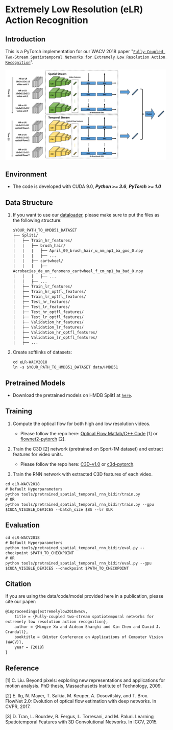 # Extremely Low Resolution (eLR) Action Recognition

## Introduction

This is a PyTorch implementation for our WACV 2018 paper "[`Fully-Coupled Two-Stream Spatiotemporal Networks for Extremely Low Resolution Action Recognition`](https://arxiv.org/pdf/1801.03983.pdf)".

![Alt Text](demo/network.jpg)

## Environment

- The code is developed with CUDA 9.0, ***Python >= 3.6***, ***PyTorch >= 1.0***

## Data Structure

1. If you want to use our [dataloader](./datasets/hmdb51_data_layer.py), please make sure to put the files as the following structure:
    ```
    $YOUR_PATH_TO_HMDB51_DATASET
    ├── Split1/
    |   ├── Train_hr_features/
    |   |   ├── brush_hair/
    |   |   |   ├── April_09_brush_hair_u_nm_np1_ba_goo_0.npy
    |   |   |   ├── ...
    |   |   ├── cartwheel/
    |   |   |   ├── Acrobacias_de_un_fenomeno_cartwheel_f_cm_np1_ba_bad_8.npy
    |   |   |   ├── ...
    |   |   ├── ...
    |   ├── Train_lr_features/
    |   ├── Train_hr_optfl_features/
    |   ├── Train_lr_optfl_features/
    |   ├── Test_hr_features/
    |   ├── Test_lr_features/
    |   ├── Test_hr_optfl_features/
    |   ├── Test_lr_optfl_features/
    |   ├── Validation_hr_features/
    |   ├── Validation_lr_features/
    |   ├── Validation_hr_optfl_features/
    |   ├── Validation_lr_optfl_features/
    |   ├── ...
    ```

2. Create softlinks of datasets:
    ```
    cd eLR-WACV2018
    ln -s $YOUR_PATH_TO_HMDB51_DATASET data/HMDB51
    ```

## Pretrained Models

- Download the pretrained models on HMDB Split1 at [`here`](https://drive.google.com/drive/u/1/folders/1SCNpOi9jEygH5dUUUhuGZFJBfII2-yMW).

## Training

1. Compute the optical flow for both high and low resolution videos.

    - Please follow the repo here: [Optical Flow Matlab/C++ Code](https://people.csail.mit.edu/celiu/OpticalFlow) [1] or [flownet2-pytorch](https://github.com/NVIDIA/flownet2-pytorch) [2].

2. Train the C3D [2] network (pretrained on Sport-1M dataset) and extract features for video units.
    
    - Please follow the repo here: [C3D-v1.0](https://github.com/facebook/C3D/tree/master/C3D-v1.0) or [c3d-pytorch](https://github.com/DavideA/c3d-pytorch).

3. Train the RNN network with extracted C3D features of each video.
```
cd eLR-WACV2018
# Default Hyperparameters
python tools/pretrained_spatial_temporal_rnn_bidir/train.py
# OR
python tools/pretrained_spatial_temporal_rnn_bidir/train.py --gpu $CUDA_VISIBLE_DEVICES --batch_size $BS --lr $LR
```

## Evaluation
```
cd eLR-WACV2018
# Default Hyperparameters
python tools/pretrained_spatial_temporal_rnn_bidir/eval.py --checkpoint $PATH_TO_CHECKPOINT
# OR
python tools/pretrained_spatial_temporal_rnn_bidir/eval.py --gpu $CUDA_VISIBLE_DEVICES --checkpoint $PATH_TO_CHECKPOINT
```

## Citation

If you are using the data/code/model provided here in a publication, please cite our paper:

    @inproceedings{extremelylow2018wacv,
        title = {Fully-coupled two-stream spatiotemporal networks for extremely low resolution action recognition},
        author = {Mingze Xu and Aidean Sharghi and Xin Chen and David J. Crandall},
        booktitle = {Winter Conference on Applications of Computer Vision (WACV)},
        year = {2018}
    }

## Reference

[1] C. Liu. Beyond pixels: exploring new representations and applications for motion analysis. PhD thesis, Massachusetts Institute of Technology, 2009.

[2] E. Ilg, N. Mayer, T. Saikia, M. Keuper, A. Dosovitskiy, and T. Brox. FlowNet 2.0: Evolution of optical flow estimation with deep networks. In CVPR, 2017.

[3] D. Tran, L. Bourdev, R. Fergus, L. Torresani, and M. Paluri. Learning Spatiotemporal Features with 3D Convolutional Networks. In ICCV, 2015.
